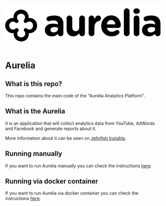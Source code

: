 <div align="center">

![Aurelia Logo](./assets/aurelia_logo.png)

<!-- todo [![Contributor Covenant](https://img.shields.io/badge/Contributor%20Covenant-v2.0%20adopted-ff69b4.svg)](code_of_conduct.md) -->

<!-- todo [![license](https://img.shields.io/badge/license-Apache%202-blue)](License.txt) -->

</div>

# Aurelia

## What is this repo?

  This repo contains the main code of the "Aurelia Analytics Platform".

## What is the Aurelia

  It is an application that will collect analytics data from YouTube, AdWords
  and Facebook and generate reports about it.

  More information about it can be seen on [Jellyfish Insights](http://jellyfishinsights.com/).

## Running manually

If you want to run Aurelia manually you can check the instructions [here](./running_manually.md).

## Running via docker container

If you want to run Aurelia via docker container you can check the instructions [here](./run_on_docker.md).